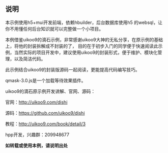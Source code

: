 ## 说明

本示例使用h5+mui开发前端，依赖hbuilder，后台数据库使用h5 的websql，让你不用懂任何后台知识就可以完整做一个小项目。

本例借鉴uikoo9的滴石示例，非常感谢uikoo9大神的无私分享，在原示例的基础上，将他的封装拆解成不封装的了，
目的在于初步入门的同学便于快速阅读此示例，当然实际的项目开发中，建议使用uikoo9的封装形式，便于维护、模块化管理，以及简洁代码。

此示例结合uikoo9的封装版源码一起阅读，更能提高代码编写技巧。

qmask-3.0.js是一个加载等待效果插件。

uikoo9的滴石原示例开发讲解、官网、源码：

官网：http://uikoo9.com/dishi

源码：https://github.com/uikoo9/dishi

教程：http://uikoo9.com/book/detail/3

hpp开发，兴趣群：209948677


**如转载或使用本例，请说明出处**
